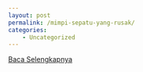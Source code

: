 ```yaml
---
layout: post
permalink: /mimpi-sepatu-yang-rusak/
categories:
    - Uncategorized
---
```


[Baca Selengkapnya](/09)